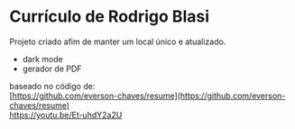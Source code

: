 # Currículo de Rodrigo Blasi

Projeto criado afim de manter um local único e atualizado.

*   dark mode
*   gerador de PDF

baseado no código de:  
[https://github.com/everson-chaves/resume](https://github.com/everson-chaves/resume)  
https://youtu.be/Et-uhdY2a2U
